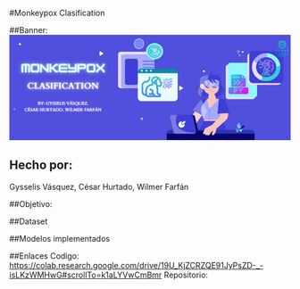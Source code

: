 #Monkeypox Clasification

##Banner:
![Banner Monkeypox Clasification](https://github.com/Churtado26/Monkeypox_Clasification/blob/main/Banner%20IA.png)

## Hecho por:
Gysselis Vásquez, César Hurtado, Wilmer Farfán

##Objetivo:

##Dataset

##Modelos implementados

##Enlaces
Codigo: https://colab.research.google.com/drive/19U_KjZCRZQE91JyPsZD-_-isLKzWMHwG#scrollTo=k1aLYVwCmBmr
Repositorio: 